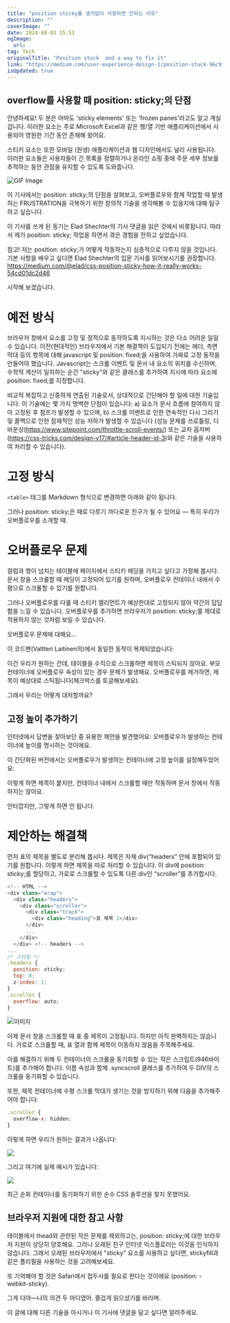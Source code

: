 ```yaml
---
title: "position sticky를 생각없이 사용하면 안되는 이유"
description: ""
coverImage: ""
date: 2024-08-03 15:53
ogImage: 
  url: 
tag: Tech
originalTitle: "Position stuck  and a way to fix it"
link: "https://medium.com/user-experience-design-1/position-stuck-96c9f55d9526"
isUpdated: true
---
```






## overflow를 사용할 때 position: sticky;의 단점

안녕하세요! 두 분은 아마도 'sticky elements' 또는 'frozen panes'라고도 알고 계실 겁니다. 이러한 요소는 주로 Microsoft Excel과 같은 행/열 기반 애플리케이션에서 사용되어 영원한 기간 동안 존재해 왔어요.

스티키 요소는 또한 모바일 (원생) 애플리케이션과 웹 디자인에서도 널리 사용됩니다. 이러한 요소들은 사용자들이 긴 목록을 정렬하거나 온라인 쇼핑 중에 주문 세부 정보를 추적하는 동안 관점을 유지할 수 있도록 도와줍니다.

![GIF Image](https://miro.medium.com/v2/resize:fit:1400/1*3nZKIeuc5a0yso6-SA2gAw.gif)

<div class="content-ad"></div>

이 기사에서는 position: sticky;의 단점을 살펴보고, 오버플로우와 함께 작업할 때 발생하는 FRUSTRATION을 극복하기 위한 창의적 기술을 생각해볼 수 있을지에 대해 탐구하고 싶습니다.

이 기사를 쓰게 된 동기는 Elad Shechter의 기사 댓글을 읽은 것에서 비롯됩니다. 따라서 제가 position: sticky; 작업을 하면서 겪은 경험을 전하고 싶었습니다.

참고! 저는 position: sticky;가 어떻게 작동하는지 심층적으로 다루지 않을 것입니다. 기본 사항을 배우고 싶다면 Elad Shechter의 입문 기사를 읽어보시기를 권장합니다. https://medium.com/@elad/css-position-sticky-how-it-really-works-54cd01dc2d46

시작해 보겠습니다.

<div class="content-ad"></div>

# 예전 방식

브라우저 창에서 요소를 고정 및 정적으로 동작하도록 지시하는 것은 다소 어려운 일일 수 있습니다. 이전(현대적인) 브라우저에서 기본 해결책이 도입되기 전에는 헤더, 측면 막대 등의 항목에 대해 javascript 및 position: fixed;을 사용하여 가짜로 고정 동작을 만들어야 했습니다. Javascript는 스크롤 이벤트 및 문서 내 요소의 위치를 수신하며, 수학적 계산이 일치하는 순간 "sticky"와 같은 클래스를 추가하여 지시에 따라 요소에 position: fixed;를 지정합니다.

비교적 복잡하고 신중하게 연출된 기술로서, 상대적으로 간단해야 할 일에 대한 기술입니다. 이 기술에는 몇 가지 명백한 단점이 있습니다:
a) 요소가 문서 흐름에 참여하지 않아 고정된 후 점프가 발생할 수 있으며,
b) 스크롤 이벤트로 인한 연속적인 다시 그리기 및 콜백으로 인한 잠재적인 성능 저하가 발생할 수 있습니다 (성능 문제를 쓰로틀링, 디바운싱(https://www.sitepoint.com/throttle-scroll-events/) 또는 교차 옵저버(https://css-tricks.com/design-v17/#article-header-id-3)와 같은 기술을 사용하여 처리할 수 있습니다).

# 고정 방식

<div class="content-ad"></div>

`<table>` 태그를 Markdown 형식으로 변경하면 아래와 같이 됩니다.

<div class="content-ad"></div>

그러나 position: sticky;은 때로 다루기 까다로운 친구가 될 수 있어요 — 특히 우리가 오버플로우를 소개할 때.

# 오버플로우 문제

컬럼과 행이 넘치는 테이블에 페이지에서 스티키 헤딩을 가지고 싶다고 가정해 봅시다. 문서 창을 스크롤할 때 헤딩이 고정되어 있기를 원하며, 오버플로우 컨테이너 내에서 수평으로 스크롤할 수 있기를 원합니다.

그러나 오버플로우를 다룰 때 스티키 엘리먼트가 예상한대로 고정되지 않아 약간의 답답함을 느낄 수 있습니다. 오버플로우를 추가하면 브라우저가 position: sticky;를 제대로 적용하지 않는 것처럼 보일 수 있습니다.

<div class="content-ad"></div>

오버플로우 문제에 대해요...

이 코드펜(Valtteri Laitinen의)에서 동일한 동작이 복제되었습니다:

이건 우리가 원하는 건데, 테이블을 수직으로 스크롤하면 제목이 스틱되지 않아요. 부모 컨테이너에 오버플로우 속성이 있는 경우 문제가 발생해요. 오버플로우를 제거하면, 제목이 예상대로 스틱됩니다(체크박스를 토글해보세요).

그래서 우리는 어떻게 대처할까요?

<div class="content-ad"></div>

## 고정 높이 추가하기

인터넷에서 답변을 찾아보던 중 유용한 제안을 발견했어요: 오버플로우가 발생하는 컨테이너에 높이를 명시하는 것이에요.

이 간단화된 버전에서는 오버플로우가 발생하는 컨테이너에 고정 높이를 설정해두었어요:

이렇게 하면 제목이 붙지만, 컨테이너 내에서 스크롤할 때만 작동하며 문서 창에서 작동하지는 않아요.

<div class="content-ad"></div>

안타깝지만, 그렇게 하면 안 됩니다.

# 제안하는 해결책

먼저 표의 제목을 별도로 분리해 봅시다. 제목은 자체 div(“headers” 안에 포함되어 있기를 원합니다. 이렇게 하면 제목을 따로 처리할 수 있습니다. 이 div에 position: sticky;를 할당하고, 가로로 스크롤할 수 있도록 다른 div인 “scroller”를 추가합시다.

```js
<!-- HTML -->
<div class="wrap">
  <div class="headers">
    <div class="scroller">
      <div class="track">
        <div class="heading">표 제목 1</div>
      </div>
      ...
    </div>
  </div> <!-- headers -->
...
/* 스타일 */
.headers {
  position: sticky;
  top: 0;
  z-index: 1;
}
.scroller {
  overflow: auto;
}
```

<div class="content-ad"></div>

![이미지](https://miro.medium.com/v2/resize:fit:1400/1*BWfyn1iSEY7vOqBH02Xihg.gif)

이제 문서 창을 스크롤할 때 표 중 제목이 고정됩니다. 하지만 아직 완벽하지는 않습니다. 가로로 스크롤할 때, 표 열과 함께 제목이 이동하지 않음을 주목해주세요.

이를 해결하기 위해 두 컨테이너의 스크롤을 동기화할 수 있는 작은 스크립트(946바이트)를 추가해야 합니다. 이름 속성과 함께 .syncscroll 클래스를 추가하여 두 DIV의 스크롤을 동기화할 수 있습니다.

또한, 제목 컨테이너에 수평 스크롤 막대가 생기는 것을 방지하기 위해 다음을 추가해주어야 합니다:

<div class="content-ad"></div>

```js
.scroller {
  overflow-x: hidden;
}
```

이렇게 하면 우리가 원하는 결과가 나옵니다:

<img src="https://miro.medium.com/v2/resize:fit:1400/1*sgqPD_LVrqrCVs81g2Rkvg.gif" />

그리고 여기에 실제 예시가 있습니다:

<div class="content-ad"></div>

<img src="https://miro.medium.com/v2/resize:fit:1400/1*N_YlSmYVqO0bx81XT6vwAA.gif" />

최근 순회 컨테이너를 동기화하기 위한 순수 CSS 솔루션을 찾지 못했어요.

## 브라우저 지원에 대한 참고 사항

테이블에서 thead와 관련된 작은 문제를 제외하고는, position: sticky;에 대한 브라우저 지원이 상당히 양호해요. 그러나 오래된 친구 인터넷 익스플로러는 이것을 인식하지 않습니다. 그래서 오래된 브라우저에서 "sticky" 요소를 사용하고 싶다면, stickyfill과 같은 폴리필을 사용하는 것을 고려해보세요.

<div class="content-ad"></div>

또 기억해야 할 것은 Safari에서 접두사를 필요로 한다는 것이에요 (position: -webkit-sticky).

그게 다야—나의 의견 두 마디였어. 즐겁게 읽으셨기를 바라며.

이 글에 대해 다른 기술을 아시거나 이 기사에 댓글을 달고 싶다면 알려주세요.
